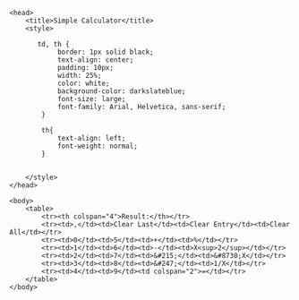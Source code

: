 <html lang="en-GB">

    <head>        
        <title>Simple Calculator</title>
        <style>

           td, th {
                border: 1px solid black;
                text-align: center;
                padding: 10px;
                width: 25%;
                color: white;
                background-color: darkslateblue;
                font-size: large;
                font-family: Arial, Helvetica, sans-serif;
            }

            th{
                text-align: left;
                font-weight: normal;
            }


        </style>
    </head>

    <body>
        <table>
            <tr><th colspan="4">Result:</th></tr>
            <tr><td>,</td><td>Clear Last</td><td>Clear Entry</td><td>Clear All</td></tr>
            <tr><td>0</td><td>5</td><td>+</td><td>%</td></tr>
            <tr><td>1</td><td>6</td><td>-</td><td>X<sup>2</sup></td></tr>
            <tr><td>2</td><td>7</td><td>&#215;</td><td>&#8730;X</td></tr>
            <tr><td>3</td><td>8</td><td>&#247;</td><td>1/X</td></tr>
            <tr><td>4</td><td>9</td><td colspan="2">=</td></tr>
        </table>
    </body>
